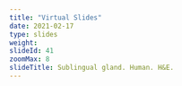 ```yaml
---
title: "Virtual Slides"
date: 2021-02-17
type: slides
weight:
slideId: 41
zoomMax: 8
slideTitle: Sublingual gland. Human. H&E.
---
```

